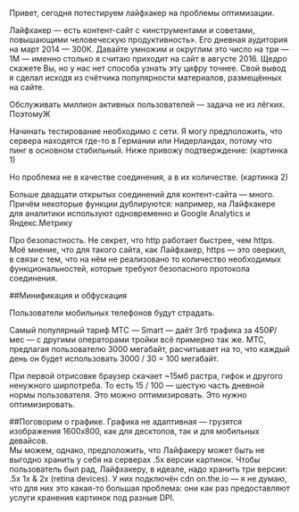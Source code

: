 Привет, сегодня потестируем лайфхакер на проблемы оптимизации.

Лайфхакер — есть контент-сайт с «инструментами и советами, повышающими человеческую продуктивность». 
Его дневная аудитория на март 2014 — 300К.
Давайте умножим и округлим это число на три — 1М — именно столько я считаю приходит на сайт в августе 2016.
Щедро скажете Вы, но у нас нет способа узнать эту цифру точнее. Свой вывод я сделал исходя из счётчика популярности материалов, размещённых на сайте.

Обслуживать миллион активных пользователей — задача не из лёгких.
ПоэтомуЖ


Начинать тестирование необходимо с сети. 
Я могу предположить, что сервера находятся где-то в Германии или Нидерландах, потому что пинг в основном стабильный.
Ниже привожу подтверждение:
(картинка 1)

Но проблема не в качестве соединения, а в их количестве.
(картинка 2)

Больше двадцати открытых соединений для контент-сайта — много.
Причём некоторые функции дублируются: например, на Лайфхакере для аналитики используют одновременно и Google Analytics и Яндекс.Метрику

Про безопастность.
Не секрет, что http работает быстрее, чем https. Моё мнение, что для такого сайта, как Лайфхакер, https — это оверкил, в связи с тем, что на нём не реализовано то количество необходимых функциональностей, которые требуют безопасного протокола соединения.
 
##Минификация и обфускация

Пользователи мобильных телефонов будут страдать.

Самый популярный тариф МТС — Smart — даёт 3гб трафика за 450₽/мес — с другими операторами тройки всё примерно так же.
МТС, предлагая пользователю 3000 мегабайт, расчитывает на то, что каждый день он будет использовать
3000 / 30 = 100 мегабайт.

При первой отрисовке браузер скачает ~15мб растра, гифок и другого ненужного ширпотреба.
То есть 15 / 100 — шестую часть дневной нормы пользователя. Это можно оптимизировать. Это нужно оптимизировать.


##Поговорим о графике.
Графика не адаптивная — грузятся изображения 1600x800, как для десктопов, так и для мобильных девайсов.  
Мы можем, однако, предположить, что Лайфакеру может быть не выгодно хранить у себя на серверах .5x версии картинок.
Чтобы пользователь был рад, Лайфхакеру, в идеале, надо хранить три версии: .5x 1x & 2x (retina devices).
У них подключён cdn on.the.io — я не думаю, что для них это какая-то большая проблема: они как раз предоставляют услуги хранения картинок под разные DPI.

